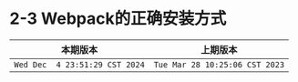 # 2-3 Webpack的正确安装方式

|本期版本|上期版本
|:---:|:---:
`Wed Dec  4 23:51:29 CST 2024` | `Tue Mar 28 10:25:06 CST 2023`
